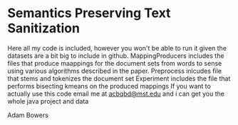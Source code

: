 # Semantics Preserving Text Sanitization
Here all my code is included, however you won't be able to run it given the datasets are a bit big to include in github. 
MappingProducers includes the files that produce maappings for the document sets from words  to sense using various algorithms described in the paper.
Preprocess inlcudes file that stems and tokenizes the document set
Experiment includes the file that performs bisecting kmeans on the produced mappings 
If you want to actually use this code email me at acbqbd@mst.edu and i can get you the whole java project and data

Adam Bowers

